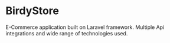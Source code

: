 # BirdyStore
E-Commerce application built on Laravel framework. Multiple Api integrations and wide range of technologies used.
